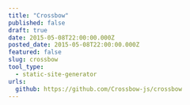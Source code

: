 ```yaml
---
title: "Crossbow"
published: false
draft: true
date: 2015-05-08T22:00:00.000Z
posted_date: 2015-05-08T22:00:00.000Z
featured: false
slug: crossbow
tool_type:
  - static-site-generator
urls:
  github: https://github.com/Crossbow-js/crossbow
---
```

